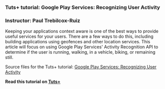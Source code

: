 ### Tuts+ tutorial: Google Play Services: Recognizing User Activity

### Instructor: Paul Trebilcox-Ruiz

Keeping your applications context aware is one of the best ways to provide useful services for your users. There are a few ways to do this, including building applications using geofences and other location services. This article will focus on using Google Play Services' Activity Recognition API to determine if the user is running, walking, in a vehicle, biking, or remaining still.

Source files for the Tuts+ tutorial: [Google Play Services: Recognizing User Activity](http://code.tutsplus.com/tutorials/google-play-services-recognizing-user-activity--cms-25851)

**Read this tutorial on [Tuts+](https://code.tutsplus.com)**